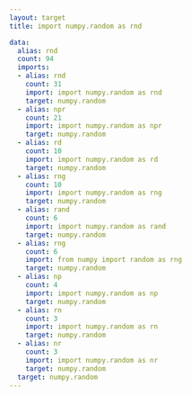 ```yaml
---
layout: target
title: import numpy.random as rnd

data:
  alias: rnd
  count: 94
  imports:
  - alias: rnd
    count: 31
    import: import numpy.random as rnd
    target: numpy.random
  - alias: npr
    count: 21
    import: import numpy.random as npr
    target: numpy.random
  - alias: rd
    count: 10
    import: import numpy.random as rd
    target: numpy.random
  - alias: rng
    count: 10
    import: import numpy.random as rng
    target: numpy.random
  - alias: rand
    count: 6
    import: import numpy.random as rand
    target: numpy.random
  - alias: rng
    count: 6
    import: from numpy import random as rng
    target: numpy.random
  - alias: np
    count: 4
    import: import numpy.random as np
    target: numpy.random
  - alias: rn
    count: 3
    import: import numpy.random as rn
    target: numpy.random
  - alias: nr
    count: 3
    import: import numpy.random as nr
    target: numpy.random
  target: numpy.random
---
```


